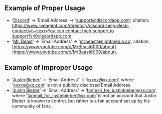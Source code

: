 ## Example of Proper Usage
* ‘[Discord](https://golden.com/wiki/Discord-VD8DMN)’ -> ‘Email Address’ -> ‘support@discordapp.com‘, citation: [https://www.liveagent.com/directory/discord-help-desk-contact/#:~:text=You can contact their support,to support%40discordapp.com](https://www.liveagent.com/directory/discord-help-desk-contact/#:~:text=You%20can%20contact%20their%20support,to%20support%40discordapp.com).
* ‘[Mr. Beast](https://golden.com/wiki/MrBeast-4AVVEBE)’ -> ‘Email Address’ -> ‘[mrbeast@nightmedia.co](mailto:mrbeast@nightmedia.co)’,  citation: [https://www.youtube.com/c/MrBeast6000/about](https://www.youtube.com/c/MrBeast6000/about).

## Example of Improper Usage
* ‘[Justin Bieber](https://golden.com/wiki/Justin_Bieber-NE4N4B)’ -> ‘Email Address’ -> ‘xxxxx@xx.com’, where ‘xxxxx@xx.com’ is not a publicly disclosed Email Address.
* ‘[Justin Bieber](https://golden.com/wiki/Justin_Bieber-NE4N4B)’ -> ‘Email Address’ -> ‘fanmail_for_justinbieber@xx.com’, where ‘fanmail_for_justinbieber@xx.com’ is not an account that Justin Bieber is known to control, but rather is a fan account set up by his community of fans.

